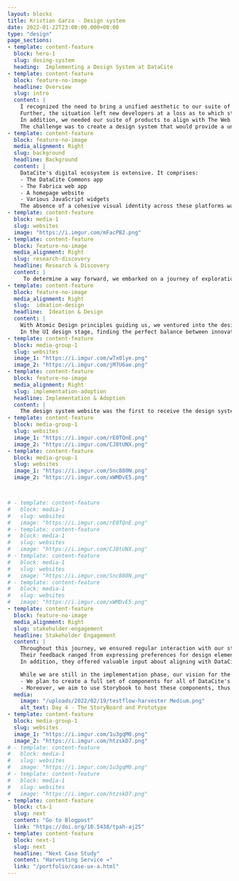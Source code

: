 ```yaml
---
layout: blocks
title: Kristian Garza - Design system
date: 2022-01-22T23:00:00.000+00:00
type: "design"
page_sections:
- template: content-feature
  block: hero-1
  slug: desing-system
  heading:  Implementing a Design System at DataCite
- template: content-feature
  block: feature-no-image
  headline: Overview
  slug: intro
  content: |
    I recognized the need to bring a unified aesthetic to our suite of services. Our suite consisted of various websites. Each had a distinct look and feel, and it was becoming clear that this lack of visual consistency was making it harder for our membership to convey a cohesive narrative about our offerings.
    Further, the situation left new developers at a loss as to which style to apply where.
    In addition, we needed our suite of products to align with The Web Content Accessibility Guidelines (WCAG) standards for accessibility.
    The challenge was to create a design system that would provide a unified aesthetic across all services while adhering to our branding guidelines and being implementable using standard libraries such as Bootstrap.
- template: content-feature
  block: feature-no-image
  media_alignment: Right
  slug: background
  headline: Background
  content: | 
    DataCite's digital ecosystem is extensive. It comprises:
    - The DataCite Commons app
    - The Fabrica web app
    - A homepage website
    - Various JavaScript widgets
    The absence of a cohesive visual identity across these platforms was beginning to affect the perception of our membership and potentially hamper user experience.
- template: content-feature
  block: media-1
  slug: websites
  image: "https://i.imgur.com/mFacPB2.png"
- template: content-feature
  block: feature-no-image
  media_alignment: Right
  slug: research-discovery
  headline: Research & Discovery
  content: | 
     To determine a way forward, we embarked on a journey of exploration. We developed a mood board with input from our internal staff to get a sense of the visual direction we should take. The primary constraints were to adhere to Bootstrap primitives, our organization's branding colors, and fonts. This preliminary work laid the foundation for our design system.
- template: content-feature
  block: feature-no-image
  media_alignment: Right
  slug:  ideation-design
  headline:  Ideation & Design
  content: | 
    With Atomic Design principles guiding us, we ventured into the design phase. First, we conducted an inventory of components and pages to define the scope of our design system. This was followed by two rounds of UX evaluations using grayscale wireframes in Figma, which proved challenging as it was hard to communicate the essence of design change without color.
    In the UI design stage, finding the perfect balance between innovation and brand adherence proved to be another hurdle. After much deliberation, we struck a balance that retained our brand's identity while ensuring innovation and aesthetic appeal.
- template: content-feature
  block: media-group-1
  slug: websites
  image_1: "https://i.imgur.com/wTx0lye.png"
  image_2: "https://i.imgur.com/jM7U6ae.png"
- template: content-feature
  block: feature-no-image
  media_alignment: Right
  slug: implementation-adoption
  headline: Implementation & Adoption
  content: | 
    The design system website was the first to receive the design system overhaul, and our homepage followed suit. But the implementation wasn't without its challenges, especially in securing stakeholder buy-in. For this, we turned to our design system website and a forthcoming JavaScript package that includes all components, which we believe will expedite adoption.
- template: content-feature
  block: media-group-1
  slug: websites
  image_1: "https://i.imgur.com/rE0TQnE.png"
  image_2: "https://i.imgur.com/CJ8tUNX.png"
- template: content-feature
  block: media-group-1
  slug: websites
  image_1: "https://i.imgur.com/Snc880N.png"
  image_2: "https://i.imgur.com/xWMDvE5.png"



# - template: content-feature
#   block: media-1
#   slug: websites
#   image: "https://i.imgur.com/rE0TQnE.png"
# - template: content-feature
#   block: media-1
#   slug: websites
#   image: "https://i.imgur.com/CJ8tUNX.png"
# - template: content-feature
#   block: media-1
#   slug: websites
#   image: "https://i.imgur.com/Snc880N.png"
# - template: content-feature
#   block: media-1
#   slug: websites
#   image: "https://i.imgur.com/xWMDvE5.png"
- template: content-feature
  block: feature-no-image
  media_alignment: Right
  slug: stakeholder-engagement
  headline: Stakeholder Engagement
  content: | 
    Throughout this journey, we ensured regular interaction with our stakeholders.
    Their feedback ranged from expressing preferences for design elements to raising potential technical implementation issues.
    In addition, they offered valuable input about aligning with DataCite's overarching branding.

    While we are still in the implementation phase, our vision for the future is clear.
    - We plan to create a full set of components for all of DataCite's websites and web apps.
    - Moreover, we aim to use Storybook to host these components, thus enabling developers to utilize them easily.
  media:
    image: "/uploads/2022/02/19/testflow-harvester Medium.png"
    alt_text: Day 4 - The StoryBoard and Prototype
- template: content-feature
  block: media-group-1
  slug: websites
  image_1: "https://i.imgur.com/1u3gqM0.png"
  image_2: "https://i.imgur.com/htzskD7.png"
# - template: content-feature
#   block: media-1
#   slug: websites
#   image: "https://i.imgur.com/1u3gqM0.png"
# - template: content-feature
#   block: media-1
#   slug: websites
#   image: "https://i.imgur.com/htzskD7.png"
- template: content-feature
  block: cta-1
  slug: next
  content: "Go to Blogpost"
  link: "https://doi.org/10.5438/tpah-aj25"
- template: content-feature
  block: next-1
  slug: next
  headline: "Next Case Study"
  content: "Harvesting Service ➔"
  link: "/portfolio/case-ux-a.html"
---
```






